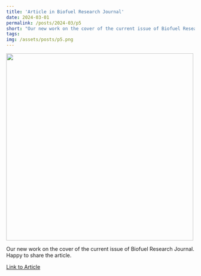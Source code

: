 ```yaml
---
title: 'Article in Biofuel Research Journal'
date: 2024-03-01
permalink: /posts/2024-03/p5
short: "Our new work on the cover of the current issue of Biofuel Research Journal. Happy to share the article."
tags:
img: /assets/posts/p5.png
---
```


<div class="container">
    <img src="{{ site.baseurl }}/assets/posts/p5.png" style="width: 500px;"/>
</div>

Our new work on the cover of the current issue of Biofuel Research Journal. Happy to share the article.

[Link to Article](https://www.biofueljournal.com/article_191410.html)